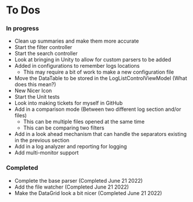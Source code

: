 # To Dos
### In progress

* Clean up summaries and make them more accurate
* Start the filter controller
* Start the search controller
* Look at bringing in Unity to allow for custom parsers to be added
* Added in configurations to remember logs locations
  * This may require a bit of work to make a new configuration file 
* Move the DataTable to be stored in the LogListControlViewModel (What does this mean?)
* New Nicer Icon
* Start the Unit tests
* Look into making tickets for myself in GitHub
* Add in a comparison mode (Between two different log section and/or files)
  * This can be multiple files opened at the same time
  * This can be comparing two filters
* Add in a look ahead mechanism that can handle the separators existing in the previous section
* Add in a log analyzer and reporting for logging
* Add multi-monitor support

### Completed 

* Complete the base parser (Completed June 21 2022)
* Add the file watcher (Completed June 21 2022)
* Make the DataGrid look a bit nicer (Completed June 21 2022)